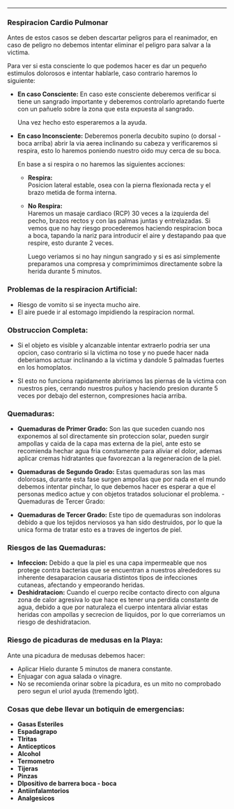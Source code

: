 
---
### Respiracion Cardio Pulmonar
Antes de estos casos se deben descartar peligros para el reanimador, en caso de peligro no debemos intentar eliminar el peligro para salvar a la victima.

Para ver si esta consciente lo que podemos hacer es dar un pequeño estimulos dolorosos e intentar hablarle, caso contrario haremos lo siguiente:

- **En caso Consciente:**
	 En caso este consciente deberemos verificar si tiene un sangrado importante y deberemos controlarlo apretando fuerte con un pañuelo sobre la zona que esta expuesta al sangrado.
	 
	 Una vez hecho esto esperaremos a la ayuda.
	 
- **En caso Inconsciente:**
	 Deberemos ponerla decubito supino (o dorsal - boca arriba) abrir la via aerea inclinando su cabeza y verificaremos si respira, esto lo haremos poniendo nuestro oido muy cerca de su boca.  
	 
	 En base a si respira o no haremos las siguientes acciones:
	- **Respira:**	 
		Posicion lateral estable, osea con la pierna flexionada recta y el brazo metida de forma interna.
		
	- **No Respira:**	 
		Haremos un masaje cardiaco (RCP) 30 veces a la izquierda del pecho, brazos rectos y con las palmas juntas y entrelazadas. Si vemos que no hay riesgo procederemos haciendo respiracion boca a boca, tapando la nariz para introducir el aire y destapando paa que respire, esto durante 2 veces.
		
		Luego veriamos si no hay ningun sangrado y si es asi simplemente preparamos una compresa y comprimimimos directamente sobre la herida  durante 5 minutos.

### Problemas de la respiracion Artificial:
- Riesgo de vomito si se inyecta mucho aire.
- El aire puede ir al estomago impidiendo la respiracion normal.

### Obstruccion Completa:

- Si el objeto es visible y alcanzable intentar extraerlo podria ser una opcion, caso contrario si la victima no tose y no puede hacer nada deberiamos actuar inclinando a la victima y dandole 5 palmadas fuertes en los homoplatos. 

- SI esto no funciona rapidamente abririamos las piernas de la victima con nuestros pies, cerrando nuestros puños y haciendo presion durante 5 veces por debajo del esternon, compresiones hacia arriba. 

### Quemaduras:
- **Quemaduras de Primer Grado:**
	 Son las que suceden cuando nos exponemos al sol directamente sin proteccion solar, pueden surgir ampollas y caida de la capa mas externa de la piel, ante esto se recomienda hechar agua fria constamente para aliviar el dolor, ademas aplicar cremas hidratantes que favorezcan a la regeneracion de la piel.
	 
- **Quemaduras de Segundo Grado:**
	 Estas quemaduras son las mas dolorosas, durante esta fase surgen ampollas que por nada en el mundo debemos intentar pinchar, lo que debemos hacer es esperar a que el personas medico actue y con objetos tratados solucionar el problema. - Quemaduras de Tercer Grado:
	
- **Quemaduras de Tercer Grado:**
	 Este tipo de quemaduras son indoloras debido a que los tejidos nerviosos ya han sido destruidos, por lo que la unica forma de tratar esto es a traves de ingertos de piel. 


### Riesgos de las Quemaduras:

- **Infeccion:**
	 Debido a que la piel es una capa impermeable que nos protege contra bacterias que se encuentran a nuestros alrededores su inherente desaparacion causaria distintos tipos de infecciones cutaneas, afectando y empeorando heridas.
- **Deshidratacion:**
	  Cuando el cuerpo recibe contacto directo con alguna zona de calor agresiva lo que hace es tener una perdida constante de agua, debido a que por naturaleza el cuerpo intentara aliviar estas heridas con ampollas y secrecion de liquidos, por lo que correriamos un riesgo de deshidratacion. 

### Riesgo de picaduras de medusas en la Playa:
Ante una picadura de medusas debemos hacer:
- Aplicar Hielo durante 5 minutos de manera constante.
- Enjuagar con agua salada o vinagre.
- No se recomienda orinar sobre la picadura, es un mito no comprobado pero segun el uriol ayuda (tremendo lgbt).


### Cosas que debe llevar un botiquin de emergencias:

- **Gasas Esteriles**
- **Espadagrapo**
- **TIritas**
- **Anticepticos**
- **Alcohol**
- **Termometro**
- **Tijeras**
- **Pinzas**
- **DIpositivo de barrera boca - boca**
- **Antiinfalamtorios**
- **Analgesicos**







